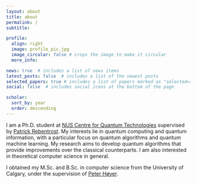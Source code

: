```yaml
---
layout: about
title: about
permalink: /
subtitle:

profile:
  align: right
  image: profile_pic.jpg
  image_circular: false # crops the image to make it circular
  more_info:

news: true  # includes a list of news items
latest_posts: false  # includes a list of the newest posts
selected_papers: true # includes a list of papers marked as "selected={true}"
social: false  # includes social icons at the bottom of the page

scholar:
  sort_by: year
  order: descending
---
```

I am a Ph.D. student at [NUS Centre for Quantum Technologies](https://www.quantumlah.org/) supervised by [Patrick Rebentrost](https://www.quantumlah.org/people/profile/Frank-Patrick). My interests lie in quantum computing and quantum information, with a particular focus on quantum algorithms and quantum machine learning. My research aims to develop quantum algorithms that provide improvements over the classical counterparts. I am also interested in theoretical computer science in general.

I obtained my M.Sc. and B.Sc. in computer science from the University of Calgary, under the supervision of [Peter Høyer](http://pages.cpsc.ucalgary.ca/~hoyer/).
